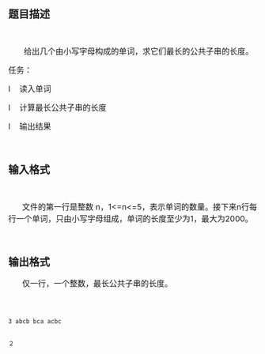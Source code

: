 ## 题目描述

<div>
  
</div>
<div>
 <span style="font-size: 12pt">       </span><span style="font-size: 12pt">给出几个由小写字母构成的单词，求它们最长的公共子串的长度。</span>
</div>
<div>
 <span style="font-size: 12pt">任务：</span>
</div>
<div style="margin: 0cm 0cm 0pt 21pt; text-indent: -21pt">
 <span style="font-size: 12pt">l<span style="font: 7pt 'Times New Roman'">        </span></span><span style="font-size: 12pt">读入单词</span>
</div>
<div style="margin: 0cm 0cm 0pt 21pt; text-indent: -21pt">
 <span style="font-size: 12pt">l<span style="font: 7pt 'Times New Roman'">        </span></span><span style="font-size: 12pt">计算最长公共子串的长度</span>
</div>
<div style="margin: 0cm 0cm 0pt 21pt; text-indent: -21pt">
 <span style="font-size: 12pt">l<span style="font: 7pt 'Times New Roman'">        </span></span><span style="font-size: 12pt">输出结果</span>
</div>
<div>
  
</div>

## 输入格式

<div>
  
</div>
<div style="text-indent: 21pt">
 <span style="font-size: 12pt">文件的第一行是整数</span><span style="font-size: 12pt"> n</span><span style="font-size: 12pt">，</span><span style="font-size: 12pt">1<=n<=5</span><span style="font-size: 12pt">，表示单词的数量。接下来</span><span style="font-size: 12pt">n</span><span style="font-size: 12pt">行每行一个单词，只由小写字母组成，单词的长度至少为</span><span style="font-size: 12pt">1</span><span style="font-size: 12pt">，最大为</span><span style="font-size: 12pt">2000</span><span style="font-size: 12pt">。</span>
</div>
<div>
  
</div>

## 输出格式

<div style="text-indent: 21pt">
 <span style="font-size: 12pt">仅一行，一个整数，最长公共子串的长度。</span>
</div>
<div>
  
</div>

```input1
3 abcb bca acbc
```
```output1
２
```
